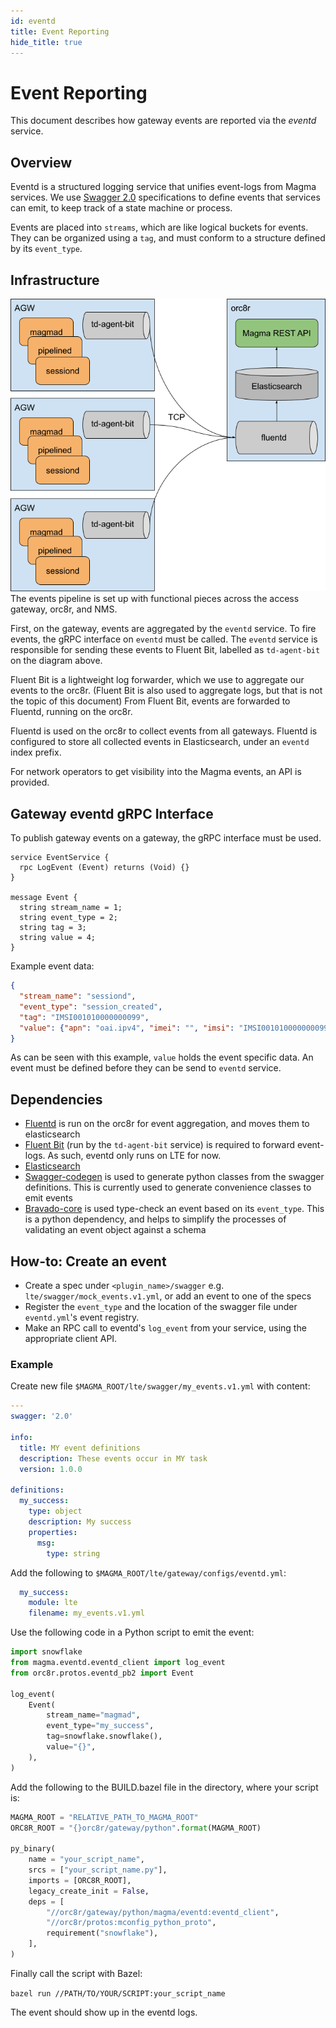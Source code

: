 ```yaml
---
id: eventd
title: Event Reporting
hide_title: true
---
```


# Event Reporting

This document describes how gateway events are reported via the *eventd* service.

## Overview

Eventd is a structured logging service that unifies event-logs from Magma services.
We use [Swagger 2.0](https://swagger.io/specification/) specifications to define events that services can emit, to keep track of a state machine or process.

Events are placed into `streams`, which are like logical buckets for events. They can be organized using a `tag`, and must conform to a structure defined by its `event_type`.

## Infrastructure

![Magma events architecture diagram](../assets/lte/events_architecture.png?raw=true "Magma Events Architecture")
The events pipeline is set up with functional pieces across the access gateway, orc8r, and NMS.

First, on the gateway, events are aggregated by the `eventd` service.
To fire events, the gRPC interface on `eventd` must be called.
The `eventd` service is responsible for sending these events to Fluent Bit,
labelled as `td-agent-bit` on the diagram above.

Fluent Bit is a lightweight log forwarder, which we use to aggregate our events
to the orc8r.
(Fluent Bit is also used to aggregate logs, but that is not the topic of this document)
From Fluent Bit, events are forwarded to Fluentd, running on the orc8r.

Fluentd is used on the orc8r to collect events from all gateways.
Fluentd is configured to store all collected events in Elasticsearch,
under an `eventd` index prefix.

For network operators to get visibility into the Magma events, an API is provided.

## Gateway eventd gRPC Interface

To publish gateway events on a gateway, the gRPC interface must be used.

```grpc
service EventService {
  rpc LogEvent (Event) returns (Void) {}
}

message Event {
  string stream_name = 1;
  string event_type = 2;
  string tag = 3;
  string value = 4;
}
```

Example event data:

```json
{
  "stream_name": "sessiond",
  "event_type": "session_created",
  "tag": "IMSI001010000000099",
  "value": {"apn": "oai.ipv4", "imei": "", "imsi": "IMSI001010000000099", "ip_addr": "192.168.128.96", "mac_addr": "", "msisdn": "", "pdp_start_time": 1598803879, "session_id": "IMSI001010000000099-736956", "spgw_ip": "10.0.2.1"
}
```

As can be seen with this example, `value` holds the event specific data.
An event must be defined before they can be send to `eventd` service.

## Dependencies

- [Fluentd](https://www.fluentd.org/) is run on the orc8r for event aggregation, and moves them to elasticsearch
- [Fluent Bit](https://fluentbit.io/) (run by the `td-agent-bit` service) is required to forward event-logs. As such, eventd only runs on LTE for now.
- [Elasticsearch](https://www.elastic.co/elastic-stack)
- [Swagger-codegen](https://github.com/swagger-api/swagger-codegen) is used to generate python classes from the swagger definitions. This is currently used to generate convenience classes to emit events
- [Bravado-core](https://github.com/Yelp/bravado-core) is used type-check an event based on its `event_type`. This is a python dependency, and helps to simplify the processes of validating an event object against a schema

## How-to: Create an event

- Create a spec under `<plugin_name>/swagger` e.g. `lte/swagger/mock_events.v1.yml`, or add an event to one of the specs
- Register the `event_type` and the location of the swagger file under `eventd.yml`'s event registry.
- Make an RPC call to eventd's `log_event` from your service, using the appropriate client API.

### Example

Create new file `$MAGMA_ROOT/lte/swagger/my_events.v1.yml` with content:

```yml
---
swagger: '2.0'

info:
  title: MY event definitions
  description: These events occur in MY task
  version: 1.0.0

definitions:
  my_success:
    type: object
    description: My success
    properties:
      msg:
        type: string
```

Add the following to `$MAGMA_ROOT/lte/gateway/configs/eventd.yml`:

```yml
  my_success:
    module: lte
    filename: my_events.v1.yml
```

Use the following code in a Python script to emit the event:

```python
import snowflake
from magma.eventd.eventd_client import log_event
from orc8r.protos.eventd_pb2 import Event

log_event(
    Event(
        stream_name="magmad",
        event_type="my_success",
        tag=snowflake.snowflake(),
        value="{}",
    ),
)
```

Add the following to the BUILD.bazel file in the directory, where your script is:

```python
MAGMA_ROOT = "RELATIVE_PATH_TO_MAGMA_ROOT"
ORC8R_ROOT = "{}orc8r/gateway/python".format(MAGMA_ROOT)

py_binary(
    name = "your_script_name",
    srcs = ["your_script_name.py"],
    imports = [ORC8R_ROOT],
    legacy_create_init = False,
    deps = [
        "//orc8r/gateway/python/magma/eventd:eventd_client",
        "//orc8r/protos:mconfig_python_proto",
        requirement("snowflake"),
    ],
)
```

Finally call the script with Bazel:

`bazel run //PATH/TO/YOUR/SCRIPT:your_script_name`

The event should show up in the eventd logs.
